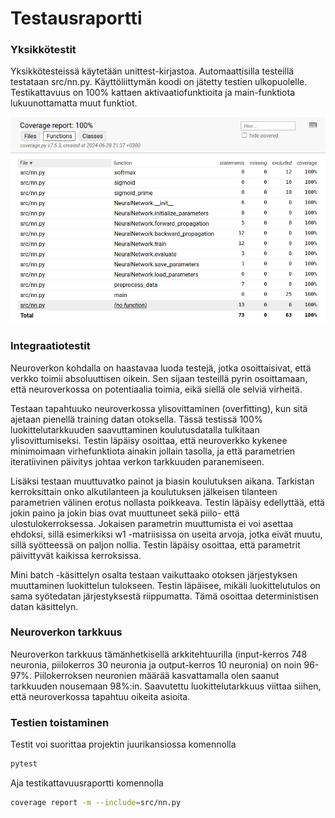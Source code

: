 # Testausraportti

### Yksikkötestit

Yksikkötesteissä käytetään unittest-kirjastoa. Automaattisilla testeillä testataan src/nn.py. Käyttöliittymän koodi on jätetty testien ulkopuolelle. Testikattavuus on 100% kattaen aktivaatiofunktioita ja main-funktiota lukuunottamatta muut funktiot.  

![Kattavuusraportti](coverage_report.png)

### Integraatiotestit

Neuroverkon kohdalla on haastavaa luoda testejä, jotka osoittaisivat, että verkko toimii absoluuttisen oikein.
Sen sijaan testeillä pyrin osoittamaan, että neuroverkossa on potentiaalia toimia, eikä siellä ole selviä virheitä.

Testaan tapahtuuko neuroverkossa ylisovittaminen (overfitting), kun sitä ajetaan pienellä training datan otoksella.
Tässä testissä 100% luokittelutarkkuuden saavuttaminen koulutusdatalla tulkitaan ylisovittumiseksi.
Testin läpäisy osoittaa, että neuroverkko kykenee minimoimaan virhefunktiota ainakin jollain tasolla,
ja että parametrien iteratiivinen päivitys johtaa verkon tarkkuuden paranemiseen.

Lisäksi testaan muuttuvatko painot ja biasin koulutuksen aikana. Tarkistan kerroksittain onko alkutilanteen 
ja koulutuksen jälkeisen tilanteen parametrien välinen erotus nollasta poikkeava. Testin läpäisy edellyttää, että jokin paino ja jokin bias ovat muuttuneet sekä piilo-
että ulostulokerroksessa. Jokaisen parametrin muuttumista ei voi asettaa ehdoksi,
sillä esimerkiksi w1 -matriisissa on useita arvoja, jotka eivät muutu, sillä syötteessä on paljon nollia.
Testin läpäisy osoittaa, että parametrit päivittyvät kaikissa kerroksissa.

Mini batch -käsittelyn osalta testaan vaikuttaako otoksen järjestyksen muuttaminen luokittelun tulokseen.
Testin läpäisee, mikäli luokittelutulos on sama syötedatan järjestyksestä riippumatta. 
Tämä osoittaa deterministisen datan käsittelyn.


### Neuroverkon tarkkuus

Neuroverkon tarkkuus tämänhetkisellä arkkitehtuurilla (input-kerros 748 neuronia, piilokerros 30 neuronia ja output-kerros 10 neuronia) on noin 96-97%. Piilokerroksen neuronien määrää kasvattamalla olen saanut tarkkuuden nousemaan 98%:in. Saavutettu luokittelutarkkuus viittaa siihen, että neuroverkossa tapahtuu oikeita asioita.


### Testien toistaminen

Testit voi suorittaa projektin juurikansiossa komennolla

```bash
pytest
```

Aja testikattavuusraportti komennolla
```bash
coverage report -m --include=src/nn.py
```
